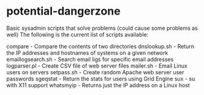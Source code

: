 potential-dangerzone
====================

Basic sysadmin scripts that solve problems (could cause some problems as well)
The following is the current list of scripts available:

compare - Compare the contents of two directories
dnslookup.sh - Return the IP addresses and hostnames of systems on a given network
emaillogsearch.sh - Search email ligs for specific email addresses
logparser.pl - Create CSV file of web server files
mailer.sh - Email Linux users on servers
setpass.sh - Create random Apache web server user passwords
sgeqstat - Return the stats for users using Grid Engine
sux - su with X11 support
whatsmyip - Returns just the IP address on a Linux host
